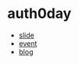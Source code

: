 # auth0day

- [slide](https://rohta.github.io/auth0day/slide.html)
- [event](https://eventregist.com/e/DcdTqLuiWe2Z?lang=ja_JP)
- [blog](https://dev.classmethod.jp/event/auth0-day-2019/)

